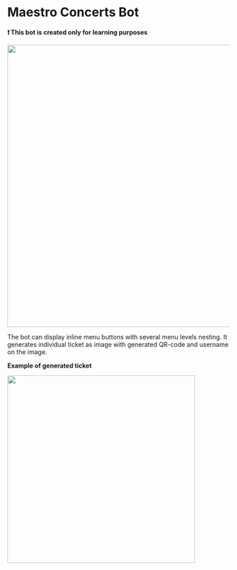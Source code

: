 # Maestro Concerts Bot

**❗ This bot is created only for learning purposes**

<img src="https://github.com/user-attachments/assets/09511283-1e3c-453d-bfb9-9ba6f4a3a9cf" width="640">

The bot can display inline menu buttons with several menu levels nesting.
It generates individual ticket as image with generated QR-code and username on the image.

**Example of generated ticket**

<img src="https://github.com/user-attachments/assets/2557bdf2-5971-4222-ae57-11955fe48bfe" width="425">

